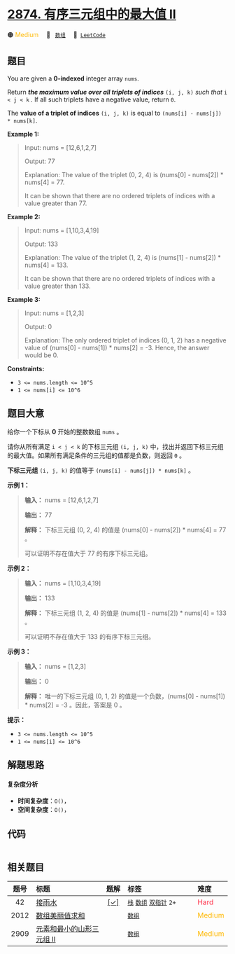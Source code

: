 # [2874. 有序三元组中的最大值 II](https://leetcode.com/problems/maximum-value-of-an-ordered-triplet-ii)

🟠 <font color=#ffb800>Medium</font>&emsp; 🔖&ensp; [`数组`](/leetcode/outline/tag/array.md)&emsp; 🔗&ensp;[`LeetCode`](https://leetcode.com/problems/maximum-value-of-an-ordered-triplet-ii)

## 题目

You are given a **0-indexed** integer array `nums`.

Return _**the maximum value over all triplets of indices**_ `(i, j, k)` _such
that_ `i < j < k` _._ If all such triplets have a negative value, return `0`.

The **value of a triplet of indices** `(i, j, k)` is equal to `(nums[i] -
nums[j]) * nums[k]`.



**Example 1:**

> Input: nums = [12,6,1,2,7]
> 
> Output: 77
> 
> Explanation: The value of the triplet (0, 2, 4) is (nums[0] - nums[2]) * nums[4] = 77.
> 
> It can be shown that there are no ordered triplets of indices with a value greater than 77. 

**Example 2:**

> Input: nums = [1,10,3,4,19]
> 
> Output: 133
> 
> Explanation: The value of the triplet (1, 2, 4) is (nums[1] - nums[2]) * nums[4] = 133.
> 
> It can be shown that there are no ordered triplets of indices with a value greater than 133.

**Example 3:**

> Input: nums = [1,2,3]
> 
> Output: 0
> 
> Explanation: The only ordered triplet of indices (0, 1, 2) has a negative value of (nums[0] - nums[1]) * nums[2] = -3. Hence, the answer would be 0.

**Constraints:**

  * `3 <= nums.length <= 10^5`
  * `1 <= nums[i] <= 10^6`


## 题目大意

给你一个下标从 **0** 开始的整数数组 `nums` 。

请你从所有满足 `i < j < k` 的下标三元组 `(i, j, k)` 中，找出并返回下标三元组的最大值。如果所有满足条件的三元组的值都是负数，则返回
`0` 。

**下标三元组** `(i, j, k)` 的值等于 `(nums[i] - nums[j]) * nums[k]` 。



**示例 1：**

> 
> 
> 
> 
> 
> **输入：** nums = [12,6,1,2,7]
> 
> **输出：** 77
> 
> **解释：** 下标三元组 (0, 2, 4) 的值是 (nums[0] - nums[2]) * nums[4] = 77 。
> 
> 可以证明不存在值大于 77 的有序下标三元组。
> 
> 

**示例 2：**

> 
> 
> 
> 
> 
> **输入：** nums = [1,10,3,4,19]
> 
> **输出：** 133
> 
> **解释：** 下标三元组 (1, 2, 4) 的值是 (nums[1] - nums[2]) * nums[4] = 133 。
> 
> 可以证明不存在值大于 133 的有序下标三元组。 
> 
> 

**示例 3：**

> 
> 
> 
> 
> 
> **输入：** nums = [1,2,3]
> 
> **输出：** 0
> 
> **解释：** 唯一的下标三元组 (0, 1, 2) 的值是一个负数，(nums[0] - nums[1]) * nums[2] = -3 。因此，答案是 0 。
> 
> 



**提示：**

  * `3 <= nums.length <= 10^5`
  * `1 <= nums[i] <= 10^6`


## 解题思路

#### 复杂度分析

- **时间复杂度**：`O()`，
- **空间复杂度**：`O()`，

## 代码

```javascript

```

## 相关题目

<!-- prettier-ignore -->
| 题号 | 标题 | 题解 | 标签 | 难度 |
| :------: | :------ | :------: | :------ | :------ |
| 42 | [接雨水](https://leetcode.com/problems/trapping-rain-water) | [[✓]](/leetcode/problem/0042.md) |  [`栈`](/leetcode/outline/tag/stack.md) [`数组`](/leetcode/outline/tag/array.md) [`双指针`](/leetcode/outline/tag/two-pointers.md) `2+` | <font color=#ff334b>Hard</font> |
| 2012 | [数组美丽值求和](https://leetcode.com/problems/sum-of-beauty-in-the-array) |  |  [`数组`](/leetcode/outline/tag/array.md) | <font color=#ffb800>Medium</font> |
| 2909 | [元素和最小的山形三元组 II](https://leetcode.com/problems/minimum-sum-of-mountain-triplets-ii) |  |  [`数组`](/leetcode/outline/tag/array.md) | <font color=#ffb800>Medium</font> |

<style>
.blue {
    background-color: #096dd9;
    padding: 0.25rem 0.5rem;
    margin: 0;
    font-size: 0.85em;
    border-radius: 3px;
    color: white;
    font-weight: 500;
}
table th:first-of-type { width: 10%; }
table th:nth-of-type(2) { width: 35%; }
table th:nth-of-type(3) { width: 10%; }
table th:nth-of-type(4) { width: 35%; }
table th:nth-of-type(5) { width: 10%; }
</style>
